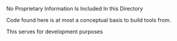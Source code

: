 No Proprietary Information Is Included In this Directory

Code found here is at most a conceptual basis to build tools from.

This serves for development purposes
